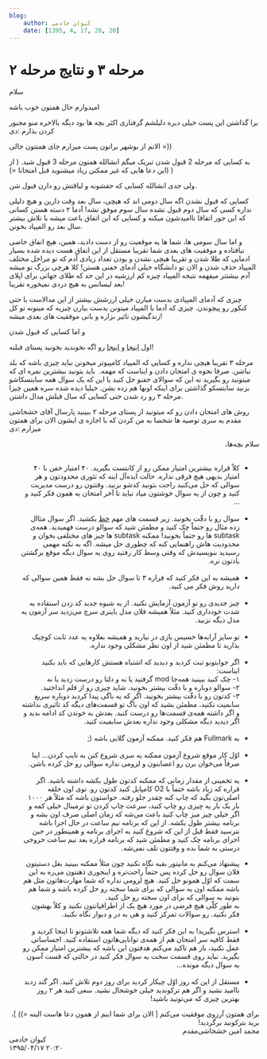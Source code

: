 ```yaml
---
blog:
    author: کیوان خادمی
    date: [1395, 4, 17, 20, 20]
---
```

# مرحله ۳ و نتایج مرحله ۲

<div class="cnt">
<p>سلام</p>
<p>امیدوارم حال همتون خوب باشه</p>
<p>برا گذاشتن این پست خیلی دیره دلیلشم گرفتاری اکثر بچه ها بود دیگه بالاخره منو مجبور کردن بذارم :دی</p>
<p>الانم از بوشهر براتون پست میزارم جای همتتون خالی =))</p>
<p>به کسایی که مرحله 2 قبول شدن تبریک میگم انشالله همتون مرحله 3 قبول شید. ( از این دعا هایی که غیر ممکنن زیاد میشنوید قبل امتحانا =)) )</p>
<p>ولی جدی انشالله کسایی که حقشونه و لیاقتش رو دارن قبول شن.</p>
<p>کسایی که قبول نشدن اگه سال دومی اند که هیچی، سال بعد وقت دارین و هیچ دلیلی نداره کسی که سال دوم قبول نشده سال سوم موفق نشه! آدما ۲ دسته هستن کسانی که این جور اتفاقا ناامیدشون میکنه و کسایی که این اتفاق باعث میشه با تلاش بیشتر سال بعد رو المپیاد بخونن.</p>
<p>و اما سال سومی ها، شما ها یه موقعیت رو از دست دادید، همین، هیچ اتفاق خاصی نیافتاده و موفقیت های بعدی شما تقریبا مستقل از این اتفاق هست دیده شده بسیار ادمایی که طلا شدن و تقریبا هیچی نشدن و بودن تعداد زیادی آدم که تو مراحل مختلف المپیاد حذف شدن و الان تو دانشگاه خیلی آدمای خفنی هستن! کلا هرچی بزرگ تو میشه آدم بیشتتر میفهمه نتیجه المپیاد چیزه کم ارزشیه در این حد که طلای جهانی برای اپلای بعد لیسانس به هیچ دردی نمیخوره تقریبا!</p>
<p>چیزی که آدمای المپیادی بدست میارن خیلی ارزشش بیشتر از این مدالاست یا حتی کنکور رو پیچوندن. چیزی که آدما با المپیاد میتونن بدست بیارن چیزیه که میتونه تو کل زندگیشون تاثیر بزاره و بانی موفقیت های بعدی میشه!</p>
<p>و اما کسایی که قبول شدن</p>
<p>اول <a href="http://shaazzz.ir/1395/02/05/day-before-m2-tips">اینجا</a> و <a href="http://shaazzz.ir/1395/02/01/tips-for-taking-exams">اینجا</a> رو اگه نخوندید بخونید پستای قبلنه!</p>
<p>مرحله ۳ تقریبا هیچی نداره و کسایی که المپیاد کامپیوتر میخونن نباید چیزی باشه که بلد نباشن. صرفا نحوه ی امتحان دادن و ایناست که مهمه.  باید بتونید بیشترین نمره ای که میتونید رو بگیرید نه این که سوالای خفنو حل کنید یا این که یک سوال همه سابتسکاشو بزنید سابتسکو گذاشتن برای اینکه اونها هم زده بشن. خیلیا دیده شده سره همین چیزا مرحله ۳ رو رد شدن حتی کسایی که سال قبلش مدال داشتن.</p>
<p>روش های امتحان دادن رو که میتونید از پستای مرحله ۲ ببینید پارسال آقای خشخاشی مقدم یه سری توصیه ها شخصا به من کردن که با اجازه ی ایشون الان برای همتون میزارم :دی</p>
<div dir="rtl">سلام بچه‌ها،<br clear="all"/>
</div>
<div dir="rtl"><br clear="none"/></div>
<div dir="rtl">
<ul>
<li>کلاً قراره بیشترین امتیاز ممکن رو از کانتست بگیرید. ۴۰ امتیاز خفن با ۴۰ امتیاز بدیهی هیچ فرقی نداره. حالت ایده‌آل اینه که تئوری محدودتون و هر سوالی که حل می‌کنید راحت بتونید کدشو بزنید. وقتتون رو درست مدیریت کنید و چون از یه سوال خوشتون میاد نباید تا آخر امتحان به همون فکر کنید و ...<br clear="none"/><br clear="none"/>
</li>
<li>سوال رو با دقّت بخونید. زیر قسمت های مهم <u>خط</u> بکشید. اگر سوال مثاال زده مثال رو حتماً چک کنید و مطمئن شید که سوالو درست فهمیدید. همه‌ی subtask ها رو حتماً بخونید! ممکنه subtask ها چیز های مختلفی بخوان و محدودیت هاش راهنمایی کنه که چطوری حل میشه. اگه به نکته مهمی رسیدید بنویسیدش که وقتی وسط کار رفتید روی یه سوال دیگه موقع برگشتن یادتون نره.<br clear="none"/><br clear="none"/>
</li>
<li>همیشه به این فکر کنید که قراره ۳ تا سوال حل بشه نه فقط همین سوالی که دارید روش فکر می کنید.<br clear="none"/><br clear="none"/>
</li>
<li>چیز جدیدی رو تو آزمون آزمایش نکنید. از یه شیوه جدید کد زدن استفاده به شدت خودداری کنید. مثلاً همیشه فلان مدل باینری سرچ می‌زدید سر آزمون یه مدل دیگه نزنید.<br clear="none"/><br clear="none"/>
</li>
<li>تو سایز آرایه‌ها خسیس بازی در نیارید و همیشه بعلاوه یه عدد ثابت کوچیک بذارید تا مطمئن شید از اون نظر مشکلی وجود نداره.<br clear="none"/><br clear="none"/>
</li>
<li>اگر جوابتونو ثبت کردید و دیدید که اشتباه هستش کارهایی که باید بکنید ایناست:<br clear="none"/>۱- چک کنید ببینید همه‌جا mod گرفتید یا نه و دلتا رو درست زدید یا نه<br clear="none"/>۲- سوالو دوباره و با دقّت بیشتر بخونید. شاید چیزی رو از قلم انداختید.<br clear="none"/>۳- کدتون رو با دقّت بیشتر بخونید. اگر که یه باگی پیدا کردید دوباره سریع سابمیت نکنید، مطمئن بشید که اون باگ تو قسمت‌های دیگه کد تاثیری نداشته و اگر داشته همه‌ی قسمت‌ها رو درست کنید. بعدش به خوندن کد ادامه بدید و اگر دیدید دیگه مشکلی وجود نداره بعدش سابمیت کنید.<br clear="none"/><br clear="none"/>
</li>
<li>به Fullmark هم فکر کنید. ممکنه آزمون گلابی باشه (;<br clear="none"/><br clear="none"/>
</li>
<li>اوّل کار موقع شروع آزمون ممکنه یه سری شروع کنن به تایپ کردن... اینا صرفاً می‌خوان برن رو اعصابتون و لزومی نداره سوالی رو حل کرده باشن.<br clear="none"/><br clear="none"/>
</li>
<li>یه تخمینی از مقدار زمانی که ممکنه کدتون طول بکشه داشته باشید. اگر قراره که زیاد باشه حتماً با O2 کامپایل کنید کدتون رو. توی اون حلقه اصلی‌تون بگید که چاپ کنه چقدر جلو رفته. حواستون باشه که مثلاً هر ۱۰۰۰ بار یک بار یه چیزی رو چاپ کنید، سرعت چاپ کردن تو ترمینال خیلی کمه و اگر خیلی چیز میز چاپ کنید باعث می‌شه که زمان اصلی صرف اون بشه و برنامه بیشتر طول بکشه. از این که برنامه نیم ساعت در حال اجرا باشه نترسید فقط قبل از این که شروع کنید به اجرای برنامه و همینطور در حین اجرای برنامه چک کنید و مطمئن شید که برنامه قراره بعد نیم ساعت خروجی درستی به شما بده و وقتتون تلف نمی‌شه.</li>
</ul>
<ul>
<li>پیشنهاد می‌کنم به مانیتور بقیه نگاه نکنید چون مثلاً ممکنه ببینید بغل دستیتون فلان سوال رو حل کرده پس حتماً راحت‌تره و اینجوری ذهنتون می‌ره به این سمت که اوّل همونو حل کنید. هیچ لزومی نداره که شما مهارت‌هاتون مثل هم باشه ممکنه اون یه سوالی که برای شما سخته رو حل کرده باشه و شما هم بتونید یه سوالی که برای اون سخته رو حل کنید.<br clear="none"/>به طور کلّی هیچ فرضی در مورد هیچ یک از اطرافیانتون نکنید و کلاً بهشون فکر نکنید. رو سوالات تمرکز کنید و هی به در و دیوار نگاه نکنید.<br clear="none"/><br clear="none"/>
</li>
<li>استرس نگیرید! به این فکر کنید که دیگه شما همه تلاشتونو تا اینجا کردید و فقط کافیه سر امتحان هم از همه‌ی توانایی‌هاتون استفاده کنید. احساساتی عمل نکنید، باز هم تاکید می‌کنم هدفتون این باشه که بیشترین امتیاز ممکن رو بگیرید. نباید روی قسمت سخت یه سوال فکر کنید در حالتی که قست آسون یه سوال دیگه مونده...<br clear="none"/><br clear="none"/>
</li>
<li>مستقل از این که روز اوّل چیکار کردید برای روز دوم تلاش کنید. اگر گند زدید ناامید نشید و اگر هم ترکوندید خیلی خوشحال نشید. سعی کنید هر ۲ روز بهترین چیزی که می‌تونید باشید!</li>
</ul>
<div>برای همتون آرزوی موفقیت می‌کنم [ الان برای شما اینم از همون دعا هاست البته =)) ]، برید بترکونید برگردید!</div>
<div>محمد امین خشخاشی‌مقدم</div>
</div>
</div>

<div class="blog-info">
    <div class="blog-author">کیوان خادمی</div>
    <div class="blog-date">۱۳۹۵/۰۴/۱۷ ۲۰:۲۰</div>
</div>

